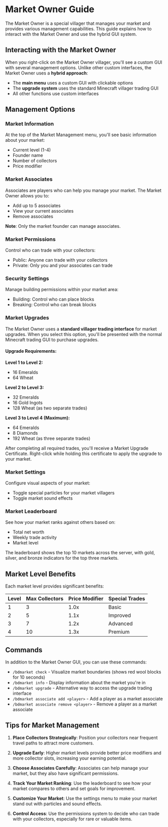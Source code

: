 # Market Owner Guide

The Market Owner is a special villager that manages your market and provides various management capabilities. This guide explains how to interact with the Market Owner and use the hybrid GUI system.

## Interacting with the Market Owner

When you right-click on the Market Owner villager, you'll see a custom GUI with several management options. Unlike other custom interfaces, the Market Owner uses a **hybrid approach**:

- The **main menu** uses a custom GUI with clickable options
- The **upgrade system** uses the standard Minecraft villager trading GUI
- All other functions use custom interfaces

## Management Options

### Market Information
At the top of the Market Management menu, you'll see basic information about your market:
- Current level (1-4)
- Founder name
- Number of collectors
- Price modifier

### Market Associates
Associates are players who can help you manage your market. The Market Owner allows you to:
- Add up to 5 associates
- View your current associates
- Remove associates

**Note**: Only the market founder can manage associates.

### Market Permissions
Control who can trade with your collectors:
- Public: Anyone can trade with your collectors
- Private: Only you and your associates can trade

### Security Settings
Manage building permissions within your market area:
- Building: Control who can place blocks
- Breaking: Control who can break blocks

### Market Upgrades

The Market Owner uses a **standard villager trading interface** for market upgrades. When you select this option, you'll be presented with the normal Minecraft trading GUI to purchase upgrades.

#### Upgrade Requirements:

**Level 1 to Level 2:**
- 16 Emeralds
- 64 Wheat

**Level 2 to Level 3:**
- 32 Emeralds
- 16 Gold Ingots
- 128 Wheat (as two separate trades)

**Level 3 to Level 4 (Maximum):**
- 64 Emeralds
- 8 Diamonds
- 192 Wheat (as three separate trades)

After completing all required trades, you'll receive a Market Upgrade Certificate. Right-click while holding this certificate to apply the upgrade to your market.

### Market Settings
Configure visual aspects of your market:
- Toggle special particles for your market villagers
- Toggle market sound effects

### Market Leaderboard
See how your market ranks against others based on:
- Total net worth
- Weekly trade activity
- Market level

The leaderboard shows the top 10 markets across the server, with gold, silver, and bronze indicators for the top three markets.

## Market Level Benefits

Each market level provides significant benefits:

| Level | Max Collectors | Price Modifier | Special Trades |
|-------|----------------|----------------|----------------|
| 1     | 3              | 1.0x           | Basic          |
| 2     | 5              | 1.1x           | Improved       |
| 3     | 7              | 1.2x           | Advanced       |
| 4     | 10             | 1.3x           | Premium        |

## Commands

In addition to the Market Owner GUI, you can use these commands:

- `/bdmarket check` - Visualize market boundaries (shows red wool blocks for 10 seconds)
- `/bdmarket info` - Display information about the market you're in
- `/bdmarket upgrade` - Alternative way to access the upgrade trading interface
- `/bdmarket associate add <player>` - Add a player as a market associate
- `/bdmarket associate remove <player>` - Remove a player as a market associate

## Tips for Market Management

1. **Place Collectors Strategically**: Position your collectors near frequent travel paths to attract more customers.

2. **Upgrade Early**: Higher market levels provide better price modifiers and more collector slots, increasing your earning potential.

3. **Choose Associates Carefully**: Associates can help manage your market, but they also have significant permissions.

4. **Track Your Market Ranking**: Use the leaderboard to see how your market compares to others and set goals for improvement.

5. **Customize Your Market**: Use the settings menu to make your market stand out with particles and sound effects.

6. **Control Access**: Use the permissions system to decide who can trade with your collectors, especially for rare or valuable items.
